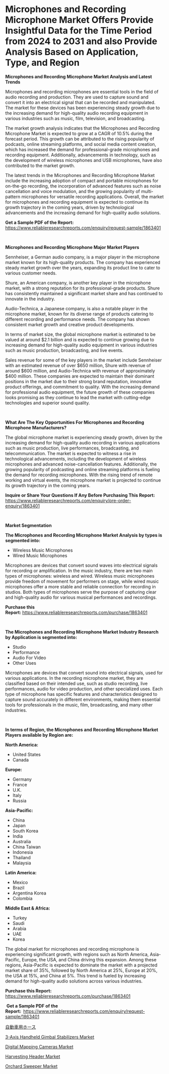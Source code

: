 <p><h1>Microphones and Recording Microphone Market Offers Provide Insightful Data for the Time Period from 2024 to 2031 and also Provide Analysis Based on Application, Type, and Region</h1></p><p><strong>Microphones and Recording Microphone Market Analysis and Latest Trends</strong></p>
<p><p>Microphones and recording microphones are essential tools in the field of audio recording and production. They are used to capture sound and convert it into an electrical signal that can be recorded and manipulated. The market for these devices has been experiencing steady growth due to the increasing demand for high-quality audio recording equipment in various industries such as music, film, television, and broadcasting.</p><p>The market growth analysis indicates that the Microphones and Recording Microphone Market is expected to grow at a CAGR of 10.5% during the forecast period. This growth can be attributed to the rising popularity of podcasts, online streaming platforms, and social media content creation, which has increased the demand for professional-grade microphones and recording equipment. Additionally, advancements in technology, such as the development of wireless microphones and USB microphones, have also contributed to the market growth.</p><p>The latest trends in the Microphones and Recording Microphone Market include the increasing adoption of compact and portable microphones for on-the-go recording, the incorporation of advanced features such as noise cancellation and voice modulation, and the growing popularity of multi-pattern microphones for versatile recording applications. Overall, the market for microphones and recording equipment is expected to continue its growth trajectory in the coming years, driven by technological advancements and the increasing demand for high-quality audio solutions.</p></p>
<p><strong>Get a Sample PDF of the Report:&nbsp;</strong> <a href="https://www.reliableresearchreports.com/enquiry/request-sample/1863401">https://www.reliableresearchreports.com/enquiry/request-sample/1863401</a></p>
<p>&nbsp;</p>
<p><strong>Microphones and Recording Microphone Major Market Players</strong></p>
<p><p>Sennheiser, a German audio company, is a major player in the microphone market known for its high-quality products. The company has experienced steady market growth over the years, expanding its product line to cater to various customer needs.</p><p>Shure, an American company, is another key player in the microphone market, with a strong reputation for its professional-grade products. Shure has consistently maintained a significant market share and has continued to innovate in the industry.</p><p>Audio-Technica, a Japanese company, is also a notable player in the microphone market, known for its diverse range of products catering to different recording and performance needs. The company has shown consistent market growth and creative product developments.</p><p>In terms of market size, the global microphone market is estimated to be valued at around $2.1 billion and is expected to continue growing due to increasing demand for high-quality audio equipment in various industries such as music production, broadcasting, and live events.</p><p>Sales revenue for some of the key players in the market include Sennheiser with an estimated revenue of over $650 million, Shure with revenue of around $600 million, and Audio-Technica with revenue of approximately $400 million. These companies are expected to maintain their dominant positions in the market due to their strong brand reputation, innovative product offerings, and commitment to quality. With the increasing demand for professional audio equipment, the future growth of these companies looks promising as they continue to lead the market with cutting-edge technologies and superior sound quality.</p></p>
<p>&nbsp;</p>
<p><strong>What Are The Key Opportunities For Microphones and Recording Microphone Manufacturers?</strong></p>
<p><p>The global microphone market is experiencing steady growth, driven by the increasing demand for high-quality audio recording in various applications such as music production, live performances, broadcasting, and telecommunication. The market is expected to witness a rise in technological advancements, including the development of wireless microphones and advanced noise-cancellation features. Additionally, the growing popularity of podcasting and online streaming platforms is fueling the demand for recording microphones. With the rising trend of remote working and virtual events, the microphone market is projected to continue its growth trajectory in the coming years.</p></p>
<p><strong>Inquire or Share Your Questions If Any Before Purchasing This Report:</strong> <a href="https://www.reliableresearchreports.com/enquiry/pre-order-enquiry/1863401">https://www.reliableresearchreports.com/enquiry/pre-order-enquiry/1863401</a></p>
<p>&nbsp;</p>
<p><strong>Market Segmentation</strong></p>
<p><strong>The Microphones and Recording Microphone Market Analysis by types is segmented into:</strong></p>
<p><ul><li>Wireless Music Microphones</li><li>Wired Music Microphones</li></ul></p>
<p><p>Microphones are devices that convert sound waves into electrical signals for recording or amplification. In the music industry, there are two main types of microphones: wireless and wired. Wireless music microphones provide freedom of movement for performers on stage, while wired music microphones offer a more stable and reliable connection for recording in studios. Both types of microphones serve the purpose of capturing clear and high-quality audio for various musical performances and recordings.</p></p>
<p><strong>Purchase this Report:&nbsp;</strong><a href="https://www.reliableresearchreports.com/purchase/1863401">https://www.reliableresearchreports.com/purchase/1863401</a></p>
<p>&nbsp;</p>
<p><strong>The Microphones and Recording Microphone Market Industry Research by Application is segmented into:</strong></p>
<p><ul><li>Studio</li><li>Performance</li><li>Audio For Video</li><li>Other Uses</li></ul></p>
<p><p>Microphones are devices that convert sound into electrical signals, used for various applications. In the recording microphone market, they are classified based on their intended use, such as studio recording, live performances, audio for video production, and other specialized uses. Each type of microphone has specific features and characteristics designed to capture sound accurately in different environments, making them essential tools for professionals in the music, film, broadcasting, and many other industries.</p></p>
<p>&nbsp;</p>
<p><strong>In terms of Region, the Microphones and Recording Microphone Market Players available by Region are:</strong></p>
<p>
    <p> <strong> North America: </strong>
        <ul>
            <li>United States</li>
            <li>Canada</li>
        </ul>
        </p> 
    <p> <strong> Europe: </strong>
        <ul>
            <li>Germany</li>
            <li>France</li>
            <li>U.K.</li>
            <li>Italy</li>
            <li>Russia</li>
        </ul>
        </p> 
    <p> <strong> Asia-Pacific: </strong>
        <ul>
            <li>China</li>
            <li>Japan</li>
            <li>South Korea</li>
            <li>India</li>
            <li>Australia</li>
            <li>China Taiwan</li>
            <li>Indonesia</li>
            <li>Thailand</li>
            <li>Malaysia</li>
        </ul>
        </p> 
    <p> <strong> Latin America: </strong>
        <ul>
            <li>Mexico</li>
            <li>Brazil</li>
            <li>Argentina Korea</li>
            <li>Colombia</li>
        </ul>
        </p> 
    <p> <strong> Middle East & Africa: </strong>
        <ul>
            <li>Turkey</li>
            <li>Saudi</li>
            <li>Arabia</li>
            <li>UAE</li>
            <li>Korea</li>
        </ul>
    </p>
    </p>
<p><p>The global market for microphones and recording microphone is experiencing significant growth, with regions such as North America, Asia-Pacific, Europe, the USA, and China driving this expansion. Among these regions, Asia-Pacific is expected to dominate the market with a projected market share of 35%, followed by North America at 25%, Europe at 20%, the USA at 15%, and China at 5%. This trend is fueled by increasing demand for high-quality audio solutions across various industries.</p></p>
<p><strong>Purchase this Report: </strong><a href="https://www.reliableresearchreports.com/purchase/1863401">https://www.reliableresearchreports.com/purchase/1863401</a></p>
<p>&nbsp;<strong>Get a Sample PDF of the Report:&nbsp;&nbsp;</strong><a href="https://www.reliableresearchreports.com/enquiry/request-sample/1863401">https://www.reliableresearchreports.com/enquiry/request-sample/1863401</a></p>
<p><strong></strong></p>
<p><p><a href="https://github.com/gfggqjbfys368009/Market-Research-Report-List-1/blob/main/36406208019.md">自動車用ホース</a></p><p><a href="https://github.com/Angelnienowdseej3e45z3p8c/Market-Research-Report-List-1/blob/main/3-axis-handheld-gimbal-stabilizers-market.md">3-Axis Handheld Gimbal Stabilizers Market</a></p><p><a href="https://github.com/brentleyjimmiealvaradoz4l1rea/Market-Research-Report-List-1/blob/main/digital-mapping-cameras-market.md">Digital Mapping Cameras Market</a></p><p><a href="https://issuu.com/reportprime-2/docs/harvesting-header-market-size-2030.pptx">Harvesting Header Market</a></p><p><a href="https://issuu.com/reportprime-2/docs/orchard-sweeper-market-size-2030.pptx">Orchard Sweeper Market</a></p></p>